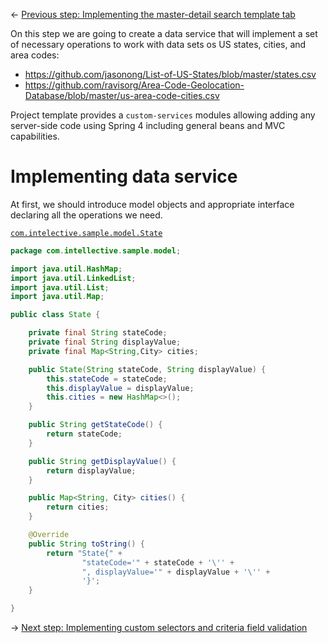 &larr; [Previous step: Implementing the master-detail search template tab](./step3-implementing-master-detail.md)

On this step we are going to create a data service that will implement a set of necessary operations to work with
data sets os US states, cities, and area codes:
  * https://github.com/jasonong/List-of-US-States/blob/master/states.csv
  * https://github.com/ravisorg/Area-Code-Geolocation-Database/blob/master/us-area-code-cities.csv

Project template provides a `custom-services` modules allowing adding any server-side code using Spring 4 including
general beans and MVC capabilities. 

# Implementing data service
At first, we should introduce model objects and appropriate interface declaring all the operations we need.

[`com.intelective.sample.model.State`](https://github.com/intellective-oss/u7-samples-crm-app/blob/master/custom-services/src/main/java/com/intellective/sample/model/State.java)
```java
package com.intellective.sample.model;

import java.util.HashMap;
import java.util.LinkedList;
import java.util.List;
import java.util.Map;

public class State {

    private final String stateCode;
    private final String displayValue;
    private final Map<String,City> cities;

    public State(String stateCode, String displayValue) {
        this.stateCode = stateCode;
        this.displayValue = displayValue;
        this.cities = new HashMap<>();
    }

    public String getStateCode() {
        return stateCode;
    }

    public String getDisplayValue() {
        return displayValue;
    }

    public Map<String, City> cities() {
        return cities;
    }

    @Override
    public String toString() {
        return "State{" +
                "stateCode='" + stateCode + '\'' +
                ", displayValue='" + displayValue + '\'' +
                '}';
    }

}
```

&rarr; [Next step: Implementing custom selectors and criteria field validation](./step5-selectors-and-validation.md)